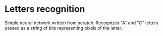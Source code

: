 # Letters recognition
Simple neural network written from scratch. 
Recognizes "A" and "C" letters passed as a string of bits representing pixels of the letter.   